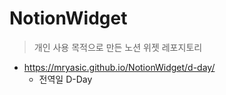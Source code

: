 # NotionWidget

> 개인 사용 목적으로 만든 노션 위젯 레포지토리

-   https://mryasic.github.io/NotionWidget/d-day/
    -   전역일 D-Day
